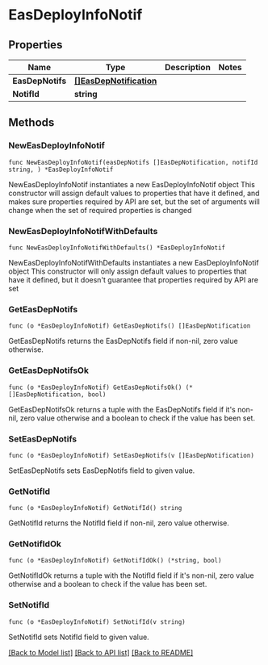 # EasDeployInfoNotif

## Properties

Name | Type | Description | Notes
------------ | ------------- | ------------- | -------------
**EasDepNotifs** | [**[]EasDepNotification**](EasDepNotification.md) |  | 
**NotifId** | **string** |  | 

## Methods

### NewEasDeployInfoNotif

`func NewEasDeployInfoNotif(easDepNotifs []EasDepNotification, notifId string, ) *EasDeployInfoNotif`

NewEasDeployInfoNotif instantiates a new EasDeployInfoNotif object
This constructor will assign default values to properties that have it defined,
and makes sure properties required by API are set, but the set of arguments
will change when the set of required properties is changed

### NewEasDeployInfoNotifWithDefaults

`func NewEasDeployInfoNotifWithDefaults() *EasDeployInfoNotif`

NewEasDeployInfoNotifWithDefaults instantiates a new EasDeployInfoNotif object
This constructor will only assign default values to properties that have it defined,
but it doesn't guarantee that properties required by API are set

### GetEasDepNotifs

`func (o *EasDeployInfoNotif) GetEasDepNotifs() []EasDepNotification`

GetEasDepNotifs returns the EasDepNotifs field if non-nil, zero value otherwise.

### GetEasDepNotifsOk

`func (o *EasDeployInfoNotif) GetEasDepNotifsOk() (*[]EasDepNotification, bool)`

GetEasDepNotifsOk returns a tuple with the EasDepNotifs field if it's non-nil, zero value otherwise
and a boolean to check if the value has been set.

### SetEasDepNotifs

`func (o *EasDeployInfoNotif) SetEasDepNotifs(v []EasDepNotification)`

SetEasDepNotifs sets EasDepNotifs field to given value.


### GetNotifId

`func (o *EasDeployInfoNotif) GetNotifId() string`

GetNotifId returns the NotifId field if non-nil, zero value otherwise.

### GetNotifIdOk

`func (o *EasDeployInfoNotif) GetNotifIdOk() (*string, bool)`

GetNotifIdOk returns a tuple with the NotifId field if it's non-nil, zero value otherwise
and a boolean to check if the value has been set.

### SetNotifId

`func (o *EasDeployInfoNotif) SetNotifId(v string)`

SetNotifId sets NotifId field to given value.



[[Back to Model list]](../README.md#documentation-for-models) [[Back to API list]](../README.md#documentation-for-api-endpoints) [[Back to README]](../README.md)



